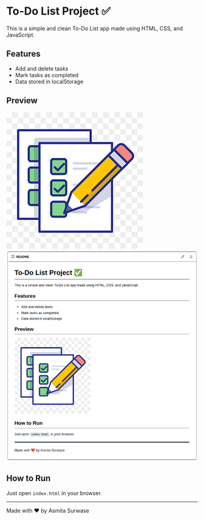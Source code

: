 # To-Do List Project ✅

This is a simple and clean To-Do List app made using HTML, CSS, and JavaScript.

## Features
- Add and delete tasks
- Mark tasks as completed
- Data stored in localStorage

## Preview
![Main UI](images/to%20do%20list.png)
![To-Do Preview](images/todo_screenshot.png)

## How to Run
Just open `index.html` in your browser.

---

Made with ❤️ by Asmita Surwase
